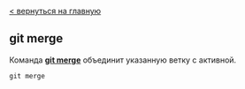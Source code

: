 [< вернуться на главную](readme.md)

## git merge

Команда <u>**git merge**</u> объединит указанную ветку с активной.

```Markdown
git merge
```